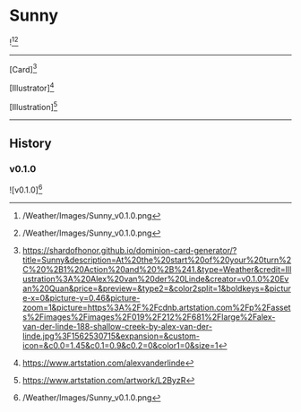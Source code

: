 # Sunny

![^v0.1.0][^v0.1.0]

---

[Card][^Card]

[Illustrator][^Illustrator]

[Illustration][^Illustration]

---

## History

### v0.1.0

![v0.1.0][^v0.1.0]

[^v0.1.0]: /Weather/Images/Sunny_v0.1.0.png
[^Card]: https://shardofhonor.github.io/dominion-card-generator/?title=Sunny&description=At%20the%20start%20of%20your%20turn%2C%20%2B1%20Action%20and%20%2B%241.&type=Weather&credit=Illustration%3A%20Alex%20van%20der%20Linde&creator=v0.1.0%20Evan%20Quan&price=&preview=&type2=&color2split=1&boldkeys=&picture-x=0&picture-y=0.46&picture-zoom=1&picture=https%3A%2F%2Fcdnb.artstation.com%2Fp%2Fassets%2Fimages%2Fimages%2F019%2F212%2F681%2Flarge%2Falex-van-der-linde-188-shallow-creek-by-alex-van-der-linde.jpg%3F1562530715&expansion=&custom-icon=&c0.0=1.45&c0.1=0.9&c0.2=0&color1=0&size=1
[^Illustrator]: https://www.artstation.com/alexvanderlinde
[^Illustration]: https://www.artstation.com/artwork/L2ByzR
